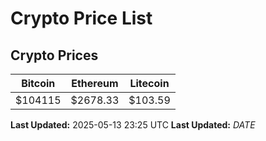 # Crypto Price List

## Crypto Prices
| Bitcoin | Ethereum | Litecoin |
| ------- | -------- | -------- |
| $104115 | $2678.33 | $103.59 |
**Last Updated:** 2025-05-13 23:25 UTC
**Last Updated:** $DATE$
